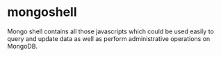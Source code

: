 # mongoshell
Mongo shell contains all those javascripts which could be used easily to query and update data as well as perform administrative operations on MongoDB.
